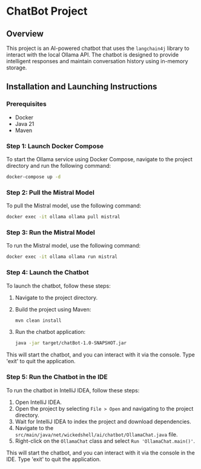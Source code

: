 # ChatBot Project

## Overview
This project is an AI-powered chatbot that uses the `langchain4j` library to interact with the local Ollama API. The chatbot is designed to provide intelligent responses and maintain conversation history using in-memory storage.

## Installation and Launching Instructions

### Prerequisites
- Docker
- Java 21
- Maven

### Step 1: Launch Docker Compose
To start the Ollama service using Docker Compose, navigate to the project directory and run the following command:

```sh
docker-compose up -d
```

### Step 2: Pull the Mistral Model
To pull the Mistral model, use the following command:

```sh
docker exec -it ollama ollama pull mistral
```

### Step 3: Run the Mistral Model
To run the Mistral model, use the following command:

```sh
docker exec -it ollama ollama run mistral
```

### Step 4: Launch the Chatbot
To launch the chatbot, follow these steps:

1. Navigate to the project directory.
2. Build the project using Maven:

    ```sh
    mvn clean install
    ```

3. Run the chatbot application:

    ```sh
    java -jar target/chatBot-1.0-SNAPSHOT.jar
    ```

This will start the chatbot, and you can interact with it via the console. Type 'exit' to quit the application.

### Step 5: Run the Chatbot in the IDE
To run the chatbot in IntelliJ IDEA, follow these steps:

1. Open IntelliJ IDEA.
2. Open the project by selecting `File > Open` and navigating to the project directory.
3. Wait for IntelliJ IDEA to index the project and download dependencies.
4. Navigate to the `src/main/java/net/wickedshell/ai/chatbot/OllamaChat.java` file.
5. Right-click on the `OllamaChat` class and select `Run 'OllamaChat.main()'`.

This will start the chatbot, and you can interact with it via the console in the IDE. Type 'exit' to quit the application.